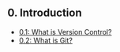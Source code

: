 ## 0. Introduction
- [0.1: What is Version Control?](./0-Introduction/01-what-is-version-control.md)
- [0.2: What is Git?](./0-Introduction/02-what-is-git.md)